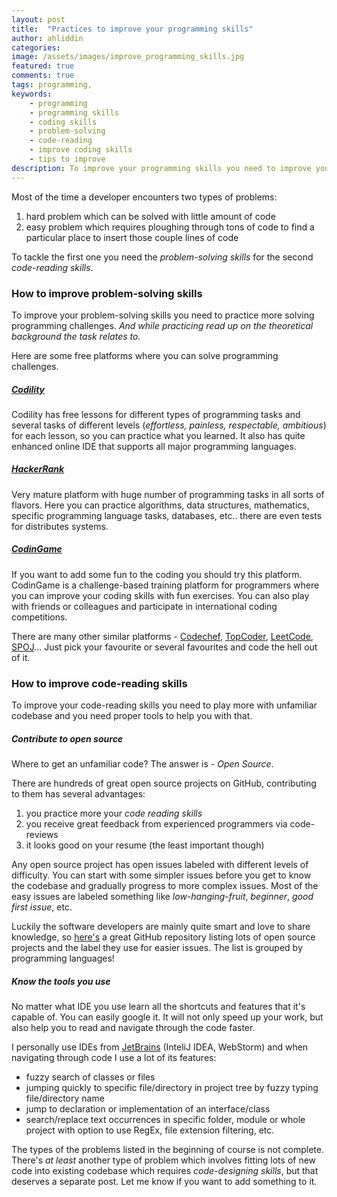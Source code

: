 ```yaml
---
layout: post
title:  "Practices to improve your programming skills"
author: ahliddin
categories:
image: /assets/images/improve_programming_skills.jpg
featured: true
comments: true
tags: programming,
keywords:
    - programming
    - programming skills
    - coding skills
    - problem-solving
    - code-reading
    - improve coding skills
    - tips to improve
description: To improve your programming skills you need to improve your problem-solving and code-reading skills. In this post you find some practices that will help you to achieve that.
---
```


Most of the time a developer encounters two types of problems:
1. hard problem which can be solved with little amount of code
2. easy problem which requires ploughing through tons of code to find a particular place to insert those couple lines of code

To tackle the first one you need the _problem-solving skills_ for the second _code-reading skills_.


### How to improve problem-solving skills

To improve your problem-solving skills you need to practice more solving programming challenges.
_And while practicing read up on the theoretical background the task relates to._<br/>

Here are some free platforms where you can solve programming challenges.

##### [Codility](https://app.codility.com/programmers)

Codility has free lessons for different types of programming tasks and several tasks of different levels (_effortless, painless, respectable, ambitious_) for each lesson, so you can practice what you learned.
It also has quite enhanced online IDE that supports all major programming languages.


##### [HackerRank](https://hackerrank.com)

Very mature platform with huge number of programming tasks in all sorts of flavors.
Here you can practice algorithms, data structures, mathematics, specific programming language tasks, databases, etc.. there are even tests for distributes systems.

##### [CodinGame](https://codingame.com)

If you want to add some fun to the coding you should try this platform.
CodinGame is a challenge-based training platform for programmers where you can improve your coding skills with fun exercises.
You can also play with friends or colleagues and participate in international coding competitions.


There are many other similar platforms - [Codechef](https://codechef.com), [TopCoder](https://topcoder.com), [LeetCode](https://leetcode.com), [SPOJ](https://www.spoj.com)...
Just pick your favourite or several favourites and code the hell out of it.


### How to improve code-reading skills

To improve your code-reading skills you need to play more with unfamiliar codebase and you need proper tools to help you with that.

##### Contribute to open source

Where to get an unfamiliar code? The answer is - _Open Source_.

There are hundreds of great open source projects on GitHub, contributing to them has several advantages:
1. you practice more your _code reading skills_
2. you receive great feedback from experienced programmers via code-reviews
3. it looks good on your resume (the least important though)


Any open source project has open issues labeled with different levels of difficulty.
You can start with some simpler issues before you get to know the codebase and gradually progress to more complex issues.
Most of the easy issues are labeled something like _low-hanging-fruit_, _beginner_, _good first issue_, etc.

Luckily the software developers are mainly quite smart and love to share knowledge, so [here's](https://github.com/MunGell/awesome-for-beginners)
a great GitHub repository listing lots of open source projects and the label they use for easier issues. The list is grouped by programming languages!


##### Know the tools you use

No matter what IDE you use learn all the shortcuts and features that it's capable of. You can easily google it.
It will not only speed up your work, but also help you to read and navigate through the code faster.

I personally use IDEs from [JetBrains](https://www.jetbrains.com) (InteliJ IDEA, WebStorm) and when navigating through code I use a lot of its features:
* fuzzy search of classes or files
* jumping quickly to specific file/directory in project tree by fuzzy typing file/directory name
* jump to declaration or implementation of an interface/class
* search/replace text occurrences in specific folder, module or whole project with option to use RegEx, file extension filtering, etc.


The types of the problems listed in the beginning of course is not complete.
There's _at least_ another type of problem which involves fitting lots of new code into existing codebase which requires _code-designing skills_, but that deserves a separate post.
Let me know if you want to add something to it.


